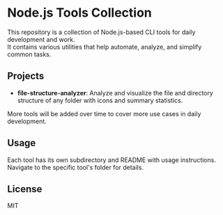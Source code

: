 # Node.js Tools Collection

This repository is a collection of Node.js-based CLI tools for daily development and work.  
It contains various utilities that help automate, analyze, and simplify common tasks.

## Projects

- **file-structure-analyzer**: Analyze and visualize the file and directory structure of any folder with icons and summary statistics.

More tools will be added over time to cover more use cases in daily development.

## Usage

Each tool has its own subdirectory and README with usage instructions.  
Navigate to the specific tool's folder for details.

## License

MIT